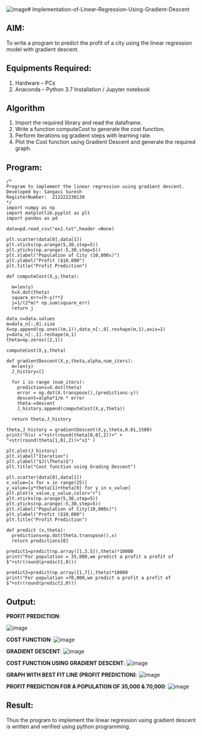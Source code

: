![image](https://github.com/Sangavi-suresh/Implementation-of-Linear-Regression-Using-Gradient-Descent/assets/118541861/161f37e8-f978-43f0-8ecb-c6247807ae25)# Implementation-of-Linear-Regression-Using-Gradient-Descent

## AIM:
To write a program to predict the profit of a city using the linear regression model with gradient descent.

## Equipments Required:
1. Hardware – PCs
2. Anaconda – Python 3.7 Installation / Jupyter notebook

## Algorithm
1. Import the required library and read the dataframe.
2. Write a function computeCost to generate the cost function.
3. Perform iterations og gradient steps with learning rate.
4. Plot the Cost function using Gradient Descent and generate the required graph.
 

## Program:
```
/*
Program to implement the linear regression using gradient descent.
Developed by: Sangavi Suresh
RegisterNumber:  212222230130
*/
import numpy as np
import matplotlib.pyplot as plt
import pandas as pd

data=pd.read_csv("ex1.txt",header =None)

plt.scatter(data[0],data[1])
plt.xticks(np.arange(5,30,step=5))
plt.yticks(np.arange(-5,30,step=5))
plt.xlabel("Population of City (10,000s)")
plt.ylabel("Profit ($10,000")
plt.title("Profit Prediction")

def computeCost(X,y,theta):

  m=len(y)
  h=X.dot(theta)
  square_err=(h-y)**2
  j=1/(2*m)* np.sum(square_err)
  return j

data_n=data.values
m=data_n[:,0].size
X=np.append(np.ones((m,1)),data_n[:,0].reshape(m,1),axis=1)
y=data_n[:,1].reshape(m,1)
theta=np.zeros((2,1))

computeCost(X,y,theta)

def gradientDescent(X,y,theta,alpha,num_iters):
  m=len(y)
  J_history=[]

  for i in range (num_iters):
    predictions=X.dot(theta)
    error = np.dot(X.transpose(),(predictions-y))
    descent=alpha*1/m * error
    theta-=descent
    J_history.append(computeCost(X,y,theta))

  return theta,J_history  

theta,J_history = gradientDescent(X,y,theta,0.01,1500)
print("h(x) ="+str(round(theta[0,0],2))+" + "+str(round(theta[1,0],2))+"x1" )

plt.plot(J_history)
plt.xlabel("Iteration")
plt.ylabel("$J(\Theta)$")
plt.title("Cost function using Grading Descent")

plt.scatter(data[0],data[1])
x_value=[x for x in range(25)]
y_value=[y*theta[1]+theta[0] for y in x_value]
plt.plot(x_value,y_value,color="r")
plt.xticks(np.arange(5,30,step=5))
plt.yticks(np.arange(-5,30,step=5))
plt.xlabel("Population of City(10,000s)")
plt.ylabel("Profit ($10,000")
plt.title("Profit Prediction")

def predict (x,theta):
  predictions=np.dot(theta.transpose(),x)
  return predictions[0]

predict1=predict(np.array([1,3.5]),theta)*10000
print("For population = 35,000,we predict a profit a profit of $"+str(round(predict1,0)))

predict2=predict(np.array([1,7]),theta)*10000
print("For population =70,000,we predict a profit a profit of $"+str(round(predict2,0)))

```

## Output:

**PROFIT PREDICTION**:

![image](https://github.com/Sangavi-suresh/Implementation-of-Linear-Regression-Using-Gradient-Descent/assets/118541861/d4b0d82c-474e-4a8b-9ae9-7be5882c9bbc)

**COST FUNCTION**:
![image](https://github.com/Sangavi-suresh/Implementation-of-Linear-Regression-Using-Gradient-Descent/assets/118541861/f38024d8-4bd8-427d-b586-926dfc995dbb)

**GRADIENT DESCENT**:
![image](https://github.com/Sangavi-suresh/Implementation-of-Linear-Regression-Using-Gradient-Descent/assets/118541861/e3c8135e-2af4-485b-bcd4-211829a1ce90)

**COST FUNCTION USING GRADIENT DESCENT**:
![image](https://github.com/Sangavi-suresh/Implementation-of-Linear-Regression-Using-Gradient-Descent/assets/118541861/2f8fe145-230f-4fa9-8289-9db52ad06a05)

**GRAPH WITH BEST FIT LINE (PROFIT PREDICTION)**:
![image](https://github.com/Sangavi-suresh/Implementation-of-Linear-Regression-Using-Gradient-Descent/assets/118541861/2e0a4ec9-7671-4366-ac5f-9f034ae748d7)

**PROFIT PREDICTION FOR A POPULATION OF 35,000 & 70,000**:
![image](https://github.com/Sangavi-suresh/Implementation-of-Linear-Regression-Using-Gradient-Descent/assets/118541861/dd363baf-5b5d-40da-a025-c9fbc7872448)




## Result:
Thus the program to implement the linear regression using gradient descent is written and verified using python programming.
